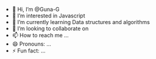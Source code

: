 - 👋 Hi, I’m @Guna-G
- 👀 I’m interested in Javascript
- 🌱 I’m currently learning Data structures and algorithms
- 💞️ I’m looking to collaborate on 
- 📫 How to reach me ...
- 😄 Pronouns: ...
- ⚡ Fun fact: ...

<!---
Guna-G/Guna-G is a ✨ special ✨ repository because its `README.md` (this file) appears on your GitHub profile.
You can click the Preview link to take a look at your changes.
--->

